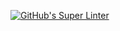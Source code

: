 [![GitHub's Super Linter](https://github.com/ICS2O-Programming-SophieS/Unit1-01-HTML-HelloWorld/workflows/GitHub's%20Super%20Linter/badge.svg)](https://github.com/ICS2O-Programming-SophieS/Unit1-01-HTML-HelloWorld/actions)